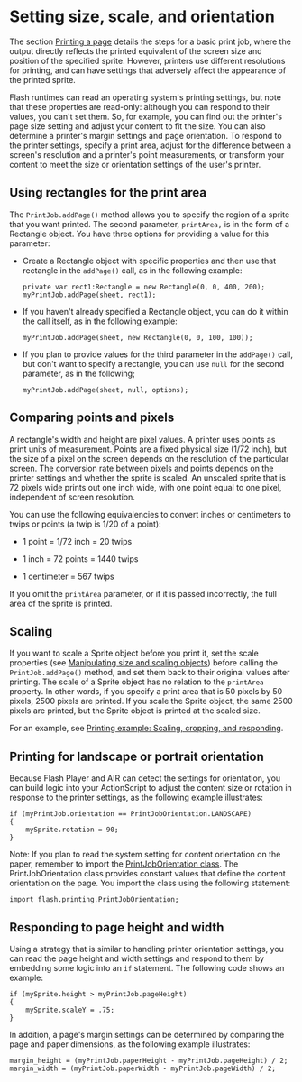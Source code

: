 # Setting size, scale, and orientation

The section [Printing a page](WS5b3ccc516d4fbf351e63e3d118a9b90204-7cc7.html)
details the steps for a basic print job, where the output directly reflects the
printed equivalent of the screen size and position of the specified sprite.
However, printers use different resolutions for printing, and can have settings
that adversely affect the appearance of the printed sprite.

Flash runtimes can read an operating system's printing settings, but note that
these properties are read-only: although you can respond to their values, you
can't set them. So, for example, you can find out the printer's page size
setting and adjust your content to fit the size. You can also determine a
printer's margin settings and page orientation. To respond to the printer
settings, specify a print area, adjust for the difference between a screen's
resolution and a printer's point measurements, or transform your content to meet
the size or orientation settings of the user's printer.

## Using rectangles for the print area

The `PrintJob.addPage()` method allows you to specify the region of a sprite
that you want printed. The second parameter, `printArea,` is in the form of a
Rectangle object. You have three options for providing a value for this
parameter:

- Create a Rectangle object with specific properties and then use that rectangle
  in the `addPage()` call, as in the following example:

      private var rect1:Rectangle = new Rectangle(0, 0, 400, 200);
      myPrintJob.addPage(sheet, rect1);

- If you haven't already specified a Rectangle object, you can do it within the
  call itself, as in the following example:

      myPrintJob.addPage(sheet, new Rectangle(0, 0, 100, 100));

- If you plan to provide values for the third parameter in the `addPage()` call,
  but don't want to specify a rectangle, you can use `null` for the second
  parameter, as in the following;

      myPrintJob.addPage(sheet, null, options);

## Comparing points and pixels

A rectangle's width and height are pixel values. A printer uses points as print
units of measurement. Points are a fixed physical size (1/72 inch), but the size
of a pixel on the screen depends on the resolution of the particular screen. The
conversion rate between pixels and points depends on the printer settings and
whether the sprite is scaled. An unscaled sprite that is 72 pixels wide prints
out one inch wide, with one point equal to one pixel, independent of screen
resolution.

You can use the following equivalencies to convert inches or centimeters to
twips or points (a twip is 1/20 of a point):

- 1 point = 1/72 inch = 20 twips

- 1 inch = 72 points = 1440 twips

- 1 centimeter = 567 twips

If you omit the `printArea` parameter, or if it is passed incorrectly, the full
area of the sprite is printed.

## Scaling

If you want to scale a Sprite object before you print it, set the scale
properties (see
[Manipulating size and scaling objects](WS5b3ccc516d4fbf351e63e3d118a9b90204-7df3.html))
before calling the `PrintJob.addPage()` method, and set them back to their
original values after printing. The scale of a Sprite object has no relation to
the `printArea` property. In other words, if you specify a print area that is 50
pixels by 50 pixels, 2500 pixels are printed. If you scale the Sprite object,
the same 2500 pixels are printed, but the Sprite object is printed at the scaled
size.

For an example, see
[Printing example: Scaling, cropping, and responding](WS5b3ccc516d4fbf351e63e3d118a9b90204-7cc5.html).

## Printing for landscape or portrait orientation

Because Flash Player and AIR can detect the settings for orientation, you can
build logic into your ActionScript to adjust the content size or rotation in
response to the printer settings, as the following example illustrates:

    if (myPrintJob.orientation == PrintJobOrientation.LANDSCAPE)
    {
    	mySprite.rotation = 90;
    }

Note: If you plan to read the system setting for content orientation on the
paper, remember to import the
[PrintJobOrientation class](https://help.adobe.com/en_US/FlashPlatform/reference/actionscript/3/flash/printing/PrintJobOrientation.html).
The PrintJobOrientation class provides constant values that define the content
orientation on the page. You import the class using the following statement:

    import flash.printing.PrintJobOrientation;

## Responding to page height and width

Using a strategy that is similar to handling printer orientation settings, you
can read the page height and width settings and respond to them by embedding
some logic into an `if` statement. The following code shows an example:

    if (mySprite.height > myPrintJob.pageHeight)
    {
    	mySprite.scaleY = .75;
    }

In addition, a page's margin settings can be determined by comparing the page
and paper dimensions, as the following example illustrates:

    margin_height = (myPrintJob.paperHeight - myPrintJob.pageHeight) / 2;
    margin_width = (myPrintJob.paperWidth - myPrintJob.pageWidth) / 2;
